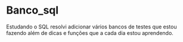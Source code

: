 # Banco_sql
Estudando o SQL resolvi adicionar vários bancos de testes que estou fazendo além de dicas e funções que a cada dia estou aprendendo. 
